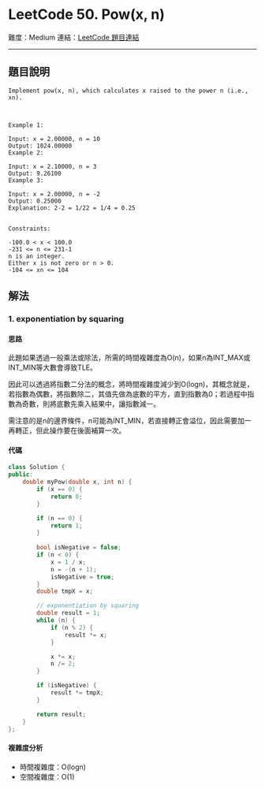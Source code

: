 # LeetCode 50. Pow(x, n)

難度：Medium
連結：[LeetCode 題目連結](https://leetcode.com/problems/powx-n/description/)

---

## 題目說明
    
    Implement pow(x, n), which calculates x raised to the power n (i.e., xn).

 

    Example 1:

    Input: x = 2.00000, n = 10
    Output: 1024.00000
    Example 2:

    Input: x = 2.10000, n = 3
    Output: 9.26100
    Example 3:

    Input: x = 2.00000, n = -2
    Output: 0.25000
    Explanation: 2-2 = 1/22 = 1/4 = 0.25
    

    Constraints:

    -100.0 < x < 100.0
    -231 <= n <= 231-1
    n is an integer.
    Either x is not zero or n > 0.
    -104 <= xn <= 104

## 解法
### 1. exponentiation by squaring
#### 思路

此題如果透過一般乘法或除法，所需的時間複雜度為O(n)，如果n為INT_MAX或INT_MIN等大數會導致TLE。

因此可以透過將指數二分法的概念，將時間複雜度減少到O(logn)，其概念就是，若指數為偶數，將指數除二，其值先做為底數的平方，直到指數為0；若過程中指數為奇數，則將底數先乘入結果中，讓指數減一。

需注意的是n的邊界條件，n可能為INT_MIN，若直接轉正會溢位，因此需要加一再轉正，但此操作要在後面補算一次。

#### 代碼
```c++
class Solution {
public:
    double myPow(double x, int n) {
        if (x == 0) {
            return 0;
        }

        if (n == 0) {
            return 1;
        }
        
        bool isNegative = false;
        if (n < 0) {
            x = 1 / x;
            n = -(n + 1);
            isNegative = true;
        }
        double tmpX = x;

        // exponentiation by squaring
        double result = 1;
        while (n) {
            if (n % 2) {
                result *= x;
            }

            x *= x;
            n /= 2;
        }

        if (isNegative) {
            result *= tmpX;
        }

        return result;
    }
};
```

#### 複雜度分析

- 時間複雜度：O(logn)
- 空間複雜度：O(1)
